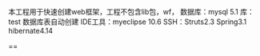 本工程用于快速创建web框架，工程不包含lib包，wf，
数据库：mysql 5.1 
库：test
数据库表自动创建
IDE工具：myeclipse 10.6
SSH：Struts2.3   Spring3.1   hibernate4.14

==
